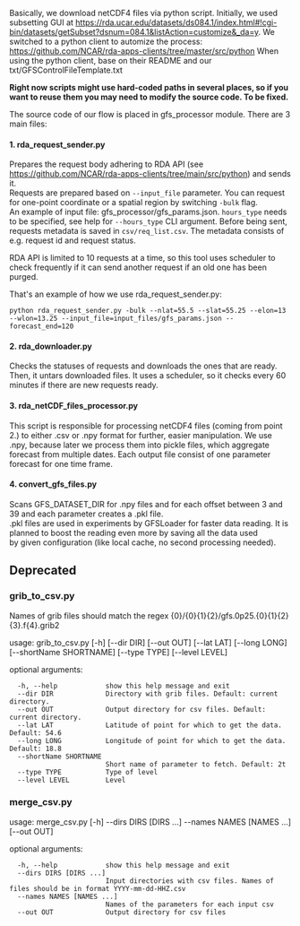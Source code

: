 Basically, we download netCDF4 files via python script.
Initially, we used subsetting GUI at https://rda.ucar.edu/datasets/ds084.1/index.html#!cgi-bin/datasets/getSubset?dsnum=084.1&listAction=customize&_da=y.
We switched to a python client to automize the process: https://github.com/NCAR/rda-apps-clients/tree/master/src/python
When using the python client, base on their README and our txt/GFSControlFileTemplate.txt

<b>Right now scripts might use hard-coded paths in several places, so if you want to reuse them you may need to modify the source code. To be fixed.</b>

The source code of our flow is placed in gfs_processor module.
There are 3 main files:

#### 1. rda_request_sender.py
Prepares the request body adhering to RDA API (see https://github.com/NCAR/rda-apps-clients/tree/main/src/python) and sends it.  
Requests are prepared based on `--input_file` parameter. You can request for one-point coordinate or a spatial region by switching `-bulk` flag.  
An example of input file: gfs_processor/gfs_params.json. `hours_type` needs to be specified, see help for `--hours_type` CLI argument.
Before being sent, requests metadata is saved in `csv/req_list.csv`. The metadata consists of e.g. request id and request status.

RDA API is limited to 10 requests at a time, so this tool uses scheduler to check frequently if it can send another request if an old one has been purged.

That's an example of how we use rda_request_sender.py:
```
python rda_request_sender.py -bulk --nlat=55.5 --slat=55.25 --elon=13 --wlon=13.25 --input_file=input_files/gfs_params.json --forecast_end=120
```

#### 2. rda_downloader.py
Checks the statuses of requests and downloads the ones that are ready. Then, it untars downloaded files. It uses a scheduler, so it checks every 60 minutes if there are new requests ready.

#### 3. rda_netCDF_files_processor.py
This script is responsible for processing netCDF4 files (coming from point 2.) to either .csv or .npy format for further, easier manipulation.
We use .npy, because later we process them into pickle files, which aggregate forecast from multiple dates.
Each output file consist of one parameter forecast for one time frame.

#### 4. convert_gfs_files.py
Scans GFS_DATASET_DIR for .npy files and for each offset between 3 and 39 and each parameter creates a .pkl file.  
.pkl files are used in experiments by GFSLoader for faster data reading. It is planned to boost the reading even more by saving all the data used  
by given configuration (like local cache, no second processing needed).


## Deprecated
### grib_to_csv.py

Names of grib files should match the regex {0}/{0}{1}{2}/gfs.0p25.{0}{1}{2}{3}.f{4}.grib2

usage: grib_to_csv.py [-h] [--dir DIR] [--out OUT] [--lat LAT] [--long LONG] [--shortName SHORTNAME] [--type TYPE] [--level LEVEL]

optional arguments:<br>
```
  -h, --help            show this help message and exit
  --dir DIR             Directory with grib files. Default: current directory. 
  --out OUT             Output directory for csv files. Default: current directory. 
  --lat LAT             Latitude of point for which to get the data. Default: 54.6 
  --long LONG           Longitude of point for which to get the data. Default: 18.8 
  --shortName SHORTNAME
                        Short name of parameter to fetch. Default: 2t 
  --type TYPE           Type of level 
  --level LEVEL         Level 
```

### merge_csv.py
usage: merge_csv.py [-h] --dirs DIRS [DIRS ...] --names NAMES [NAMES ...] [--out OUT]

optional arguments: <br>
```
  -h, --help            show this help message and exit 
  --dirs DIRS [DIRS ...]
                        Input directories with csv files. Names of files should be in format YYYY-mm-dd-HHZ.csv 
  --names NAMES [NAMES ...]
                        Names of the parameters for each input csv 
  --out OUT             Output directory for csv files 
```

